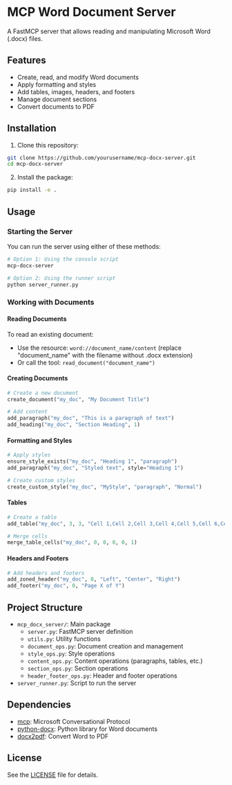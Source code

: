 # MCP Word Document Server

A FastMCP server that allows reading and manipulating Microsoft Word (.docx) files.

## Features

- Create, read, and modify Word documents
- Apply formatting and styles
- Add tables, images, headers, and footers
- Manage document sections
- Convert documents to PDF

## Installation

1. Clone this repository:
```bash
git clone https://github.com/yourusername/mcp-docx-server.git
cd mcp-docx-server
```

2. Install the package:
```bash
pip install -e .
```

## Usage

### Starting the Server

You can run the server using either of these methods:

```bash
# Option 1: Using the console script
mcp-docx-server

# Option 2: Using the runner script
python server_runner.py
```

### Working with Documents

#### Reading Documents

To read an existing document:
- Use the resource: `word://document_name/content` (replace "document_name" with the filename without .docx extension)
- Or call the tool: `read_document("document_name")`

#### Creating Documents

```python
# Create a new document
create_document("my_doc", "My Document Title")

# Add content
add_paragraph("my_doc", "This is a paragraph of text")
add_heading("my_doc", "Section Heading", 1)
```

#### Formatting and Styles

```python
# Apply styles
ensure_style_exists("my_doc", "Heading 1", "paragraph")
add_paragraph("my_doc", "Styled text", style="Heading 1")

# Create custom styles
create_custom_style("my_doc", "MyStyle", "paragraph", "Normal")
```

#### Tables

```python
# Create a table
add_table("my_doc", 3, 3, "Cell 1,Cell 2,Cell 3,Cell 4,Cell 5,Cell 6,Cell 7,Cell 8,Cell 9", "Table Grid")

# Merge cells
merge_table_cells("my_doc", 0, 0, 0, 0, 1)
```

#### Headers and Footers

```python
# Add headers and footers
add_zoned_header("my_doc", 0, "Left", "Center", "Right")
add_footer("my_doc", 0, "Page X of Y")
```

## Project Structure

- `mcp_docx_server/`: Main package
  - `server.py`: FastMCP server definition
  - `utils.py`: Utility functions
  - `document_ops.py`: Document creation and management
  - `style_ops.py`: Style operations
  - `content_ops.py`: Content operations (paragraphs, tables, etc.)
  - `section_ops.py`: Section operations
  - `header_footer_ops.py`: Header and footer operations
- `server_runner.py`: Script to run the server

## Dependencies

- [mcp](https://github.com/microsoft/mcp): Microsoft Conversational Protocol
- [python-docx](https://python-docx.readthedocs.io/): Python library for Word documents
- [docx2pdf](https://github.com/AlJohri/docx2pdf): Convert Word to PDF

## License

See the [LICENSE](LICENSE) file for details.
